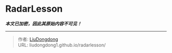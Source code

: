 # RadarLesson

***本文已加密，因此其原始内容不可见！***

---

> 作者: [LiuDongdong](https://liudongdong1.github.io/)  
> URL: liudongdong1.github.io/radarlesson/  

